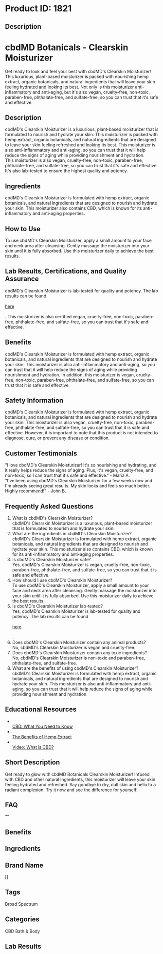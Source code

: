 # Product ID: 1821
## Description
<h1>
 cbdMD Botanicals - Clearskin Moisturizer<br />
</h1>
<p>
 Get ready to look and feel your best with cbdMD's Clearskin Moisturizer! This luxurious, plant-based moisturizer is packed with nourishing hemp extract, organic botanicals, and natural ingredients that will leave your skin feeling hydrated and looking its best. Not only is this moisturizer anti-inflammatory and anti-aging, but it's also vegan, cruelty-free, non-toxic, paraben-free, phthalate-free, and sulfate-free, so you can trust that it's safe and effective.
</p>
<h2>
 Description<br />
</h2>
<p>
 cbdMD's Clearskin Moisturizer is a luxurious, plant-based moisturizer that is formulated to nourish and hydrate your skin. This moisturizer is packed with hemp extract, organic botanicals, and natural ingredients that are designed to leave your skin feeling refreshed and looking its best. This moisturizer is also anti-inflammatory and anti-aging, so you can trust that it will help reduce the signs of aging while providing nourishment and hydration.<br />
This moisturizer is also vegan, cruelty-free, non-toxic, paraben-free, phthalate-free, and sulfate-free, so you can trust that it's safe and effective. It's also lab-tested to ensure the highest quality and potency.
</p>
<h2>
 Ingredients<br />
</h2>
<p>
 cbdMD's Clearskin Moisturizer is formulated with hemp extract, organic botanicals, and natural ingredients that are designed to nourish and hydrate your skin. This moisturizer also contains CBD, which is known for its anti-inflammatory and anti-aging properties.
</p>
<h2>
 How to Use<br />
</h2>
<p>
 To use cbdMD's Clearskin Moisturizer, apply a small amount to your face and neck area after cleansing. Gently massage the moisturizer into your skin until it is fully absorbed. Use this moisturizer daily to achieve the best results.
</p>
<h2>
 Lab Results, Certifications, and Quality Assurance<br />
</h2>
<p>
 cbdMD's Clearskin Moisturizer is lab-tested for quality and potency. The lab results can be found<br />
 <a href="link to lab results"><br />
  here<br />
 </a><br />
 . This moisturizer is also certified vegan, cruelty-free, non-toxic, paraben-free, phthalate-free, and sulfate-free, so you can trust that it's safe and effective.
</p>
<h2>
 Benefits<br />
</h2>
<p>
 cbdMD's Clearskin Moisturizer is formulated with hemp extract, organic botanicals, and natural ingredients that are designed to nourish and hydrate your skin. This moisturizer is also anti-inflammatory and anti-aging, so you can trust that it will help reduce the signs of aging while providing nourishment and hydration. In addition, this moisturizer is vegan, cruelty-free, non-toxic, paraben-free, phthalate-free, and sulfate-free, so you can trust that it is safe and effective.
</p>
<h2>
 Safety Information<br />
</h2>
<p>
 cbdMD's Clearskin Moisturizer is formulated with hemp extract, organic botanicals, and natural ingredients that are designed to nourish and hydrate your skin. This moisturizer is also vegan, cruelty-free, non-toxic, paraben-free, phthalate-free, and sulfate-free, so you can trust that it is safe and effective. However, it is important to note that this product is not intended to diagnose, cure, or prevent any disease or condition.
</p>
<h2>
 Customer Testimonials<br />
</h2>
<p>
 "I love cbdMD's Clearskin Moisturizer! It's so nourishing and hydrating, and it really helps reduce the signs of aging. Plus, it's vegan, cruelty-free, and non-toxic, so I can trust that it's safe and effective." - Maria A.<br />
"I've been using cbdMD's Clearskin Moisturizer for a few weeks now and I'm already seeing great results. My skin looks and feels so much better. Highly recommend!" - John B.
</p>
<h2>
 Frequently Asked Questions<br />
</h2>
<ol>
<li>
  What is cbdMD's Clearskin Moisturizer?<br />
cbdMD's Clearskin Moisturizer is a luxurious, plant-based moisturizer that is formulated to nourish and hydrate your skin.
 </li>
<li>
  What are the ingredients in cbdMD's Clearskin Moisturizer?<br />
cbdMD's Clearskin Moisturizer is formulated with hemp extract, organic botanicals, and natural ingredients that are designed to nourish and hydrate your skin. This moisturizer also contains CBD, which is known for its anti-inflammatory and anti-aging properties.
 </li>
<li>
  Is cbdMD's Clearskin Moisturizer safe?<br />
Yes, cbdMD's Clearskin Moisturizer is vegan, cruelty-free, non-toxic, paraben-free, phthalate-free, and sulfate-free, so you can trust that it is safe and effective.
 </li>
<li>
  How should I use cbdMD's Clearskin Moisturizer?<br />
To use cbdMD's Clearskin Moisturizer, apply a small amount to your face and neck area after cleansing. Gently massage the moisturizer into your skin until it is fully absorbed. Use this moisturizer daily to achieve the best results.
 </li>
<li>
  Is cbdMD's Clearskin Moisturizer lab-tested?<br />
Yes, cbdMD's Clearskin Moisturizer is lab-tested for quality and potency. The lab results can be found<br />
  <a href="link to lab results"><br />
   here<br />
  </a><br />
  .
 </li>
<li>
  Does cbdMD's Clearskin Moisturizer contain any animal products?<br />
No, cbdMD's Clearskin Moisturizer is vegan and cruelty-free.
 </li>
<li>
  Does cbdMD's Clearskin Moisturizer contain any toxic ingredients?<br />
No, cbdMD's Clearskin Moisturizer is non-toxic and paraben-free, phthalate-free, and sulfate-free.
 </li>
<li>
  What are the benefits of using cbdMD's Clearskin Moisturizer?<br />
cbdMD's Clearskin Moisturizer is formulated with hemp extract, organic botanicals, and natural ingredients that are designed to nourish and hydrate your skin. This moisturizer is also anti-inflammatory and anti-aging, so you can trust that it will help reduce the signs of aging while providing nourishment and hydration.
 </li>
</ol>
<h2>
 Educational Resources<br />
</h2>
<ul>
<li>
  <a href="link to article"><br />
   CBD: What You Need to Know<br />
  </a>
 </li>
<li>
  <a href="link to article"><br />
   The Benefits of Hemp Extract<br />
  </a>
 </li>
<li>
  <a href="link to video"><br />
   Video: What is CBD?<br />
  </a>
 </li>
</ul>

## Short Description
<p>Get ready to glow with cbdMD Botanicals Clearskin Moisturizer! Infused with CBD and other natural ingredients, this moisturizer will leave your skin feeling hydrated and refreshed. Say goodbye to dry, dull skin and hello to a radiant complexion. Try it now and see the difference for yourself!</p>

## FAQ
""
## Benefits

## Ingredients

## Brand Name
[]
## Tags
Broad Spectrum
## Categories
CBD Bath &amp; Body
## Lab Results

